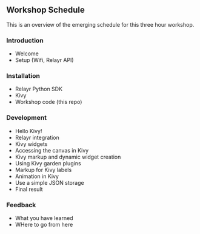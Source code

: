 ## Workshop Schedule

This is an overview of the emerging schedule for this three hour workshop.

### Introduction

- Welcome
- Setup (Wifi, Relayr API)

### Installation

- Relayr Python SDK
- Kivy
- Workshop code (this repo)

### Development

- Hello Kivy!
- Relayr integration
- Kivy widgets
- Accessing the canvas in Kivy
- Kivy markup and dynamic widget creation
- Using Kivy garden plugins
- Markup for Kivy labels
- Animation in Kivy
- Use a simple JSON storage
- Final result

### Feedback

- What you have learned
- WHere to go from here
